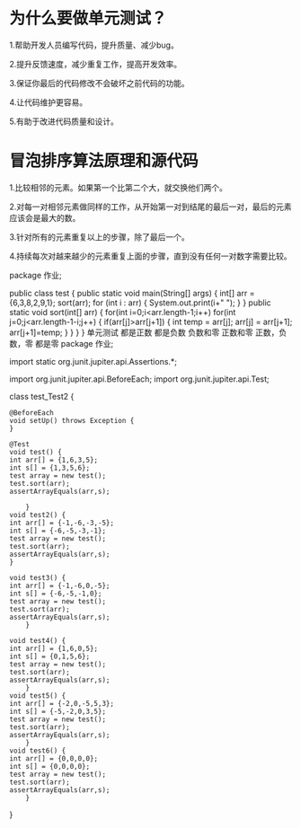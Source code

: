 # 为什么要做单元测试？

1.帮助开发人员编写代码，提升质量、减少bug。

2.提升反馈速度，减少重复工作，提高开发效率。

3.保证你最后的代码修改不会破坏之前代码的功能。

4.让代码维护更容易。

5.有助于改进代码质量和设计。






# 冒泡排序算法原理和源代码

1.比较相邻的元素。如果第一个比第二个大，就交换他们两个。

2.对每一对相邻元素做同样的工作，从开始第一对到结尾的最后一对，最后的元素应该会是最大的数。

3.针对所有的元素重复以上的步骤，除了最后一个。

4.持续每次对越来越少的元素重复上面的步骤，直到没有任何一对数字需要比较。

package 作业;

public class test {
    public static void main(String[] args) {
        int[] arr = {6,3,8,2,9,1};
        sort(arr);
        for (int i : arr) {
            System.out.print(i+" ");
        }
    }
    public static void sort(int[] arr) {
        for(int i=0;i<arr.length-1;i++)
            for(int j=0;j<arr.length-1-i;j++) {
                if(arr[j]>arr[j+1]) {
                    int temp = arr[j];
                    arr[j] = arr[j+1];
                    arr[j+1]=temp;
                }
            }
    }
}
单元测试
都是正数
都是负数
负数和零
正数和零
正数，负数，零
都是零
package 作业;

import static org.junit.jupiter.api.Assertions.*;

import org.junit.jupiter.api.BeforeEach;
import org.junit.jupiter.api.Test;

class test_Test2 {

	@BeforeEach
	void setUp() throws Exception {
	}

	@Test
	void test() {
	int arr[] = {1,6,3,5};
	int s[] = {1,3,5,6};
	test array = new test();
	test.sort(arr);
	assertArrayEquals(arr,s);
	
		}
	void test2() {
	int arr[] = {-1,-6,-3,-5};
	int s[] = {-6,-5,-3,-1};
	test array = new test();
	test.sort(arr);
	assertArrayEquals(arr,s);
	}
	
	void test3() {
	int arr[] = {-1,-6,0,-5};
	int s[] = {-6,-5,-1,0};
	test array = new test();
	test.sort(arr);
	assertArrayEquals(arr,s);
		}
	
	void test4() {
	int arr[] = {1,6,0,5};
	int s[] = {0,1,5,6};
	test array = new test();
	test.sort(arr);
	assertArrayEquals(arr,s);
		}
	void test5() {
	int arr[] = {-2,0,-5,5,3};
	int s[] = {-5,-2,0,3,5};
	test array = new test();
	test.sort(arr);
	assertArrayEquals(arr,s);
		}
	void test6() {
	int arr[] = {0,0,0,0};
	int s[] = {0,0,0,0};
	test array = new test();
	test.sort(arr);
	assertArrayEquals(arr,s);
		}


}
